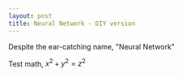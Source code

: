 ```yaml
---
layout: post
title: Neural Network - DIY version
---
```


Despite the ear-catching name, "Neural Network"

Test math, $x^2 + y^2 = z^2$
